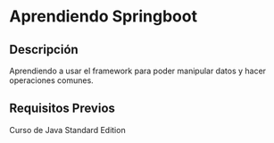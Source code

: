 # Aprendiendo Springboot

## Descripción

Aprendiendo a usar el framework para poder manipular datos y hacer operaciones comunes.


## Requisitos Previos

Curso de Java Standard Edition
